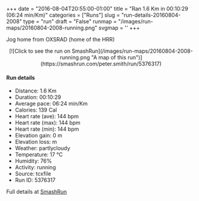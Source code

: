 +++
date = "2016-08-04T20:55:00-01:00"
title = "Ran 1.6 Km in 00:10:29 (06:24 min/Km)"
categories = ["Runs"]
slug = "run-details-20160804-2008"
type = "run"
draft = "False"
runmap = "/images/run-maps/20160804-2008-running.png"
svgmap = '<polyline points="86 0, 87 1, 87 1, 87 5, 88 11, 87 16, 86 21, 87 26, 89 30, 89 34, 89 37, 88 39, 89 42, 90 44, 89 50, 89 52, 88 55, 87 57, 86 60, 85 64, 85 65, 83 72, 80 77, 77 80, 75 84, 75 85, 73 86, 68 88, 63 93, 59 94, 46 97, 28 100, 18 99, 11 98, 10 98">'
+++

Jog home from OXSRAD (home of the HRR)

<!--more-->

<center>
[![Click to see the run on SmashRun](/images/run-maps/20160804-2008-running.png "A map of this run")](https://smashrun.com/peter.smith/run/5376317)
</center>

#### Run details

* Distance: 1.6 Km
* Duration: 00:10:29
* Average pace: 06:24 min/Km
* Calories: 139 Cal
* Heart rate (ave): 144 bpm
* Heart rate (max): 144 bpm
* Heart rate (min): 144 bpm
* Elevation gain: 0 m
* Elevation loss:  m
* Weather: partlycloudy
* Temperature: 17 &deg;C
* Humidity: 76%
* Activity: running
* Source: tcxfile
* Run ID: 5376317

Full details at [SmashRun](https://smashrun.com/peter.smith/run/5376317)